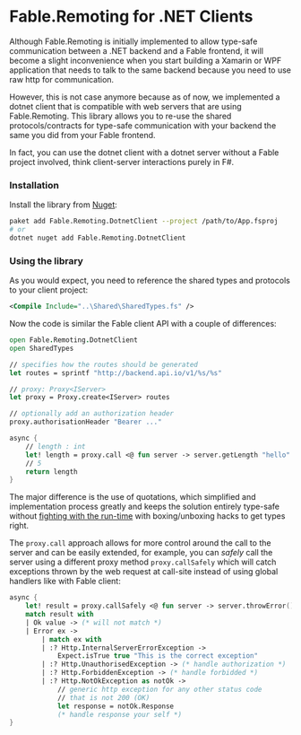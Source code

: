 # Fable.Remoting for .NET Clients

Although Fable.Remoting is initially implemented to allow type-safe communication between a .NET backend and a Fable frontend, it will become a slight inconvenience when you start building a Xamarin or WPF application that needs to talk to the same backend because you need to use raw http for communication. 

However, this is not case anymore because as of now, we implemented a dotnet client that is compatible with web servers that are using Fable.Remoting. This library allows you to re-use the shared protocols/contracts for type-safe communication with your backend the same you did from your Fable frontend.

In fact, you can use the dotnet client with a dotnet server without a Fable project involved, think client-server interactions purely in F#.

### Installation 
Install the library from [Nuget](https://www.nuget.org/packages/Fable.Remoting.DotnetClient/): 
```bash
paket add Fable.Remoting.DotnetClient --project /path/to/App.fsproj
# or 
dotnet nuget add Fable.Remoting.DotnetClient
```  

### Using the library 

As you would expect, you need to reference the shared types and protocols to your client project: 
```xml
<Compile Include="..\Shared\SharedTypes.fs" />
```
Now the code is similar the Fable client API with a couple of differences: 
```fs
open Fable.Remoting.DotnetClient
open SharedTypes

// specifies how the routes should be generated
let routes = sprintf "http://backend.api.io/v1/%s/%s"

// proxy: Proxy<IServer> 
let proxy = Proxy.create<IServer> routes 

// optionally add an authorization header
proxy.authorisationHeader "Bearer ..." 

async { 
    // length : int
    let! length = proxy.call <@ fun server -> server.getLength "hello" @>
    // 5 
    return length 
} 
```
The major difference is the use of quotations, which simplified and implementation process greatly and keeps the solution entirely type-safe without [fighting with the run-time](https://stackoverflow.com/questions/50131906/f-how-to-create-an-async-function-dynamically-based-on-return-type/50135445) with boxing/unboxing hacks to get types right. 

The `proxy.call` approach allows for more control around the call to the server and can be easily extended, for example, you can *safely* call the server using a different proxy method `proxy.callSafely` which will catch exceptions thrown by the web request at call-site instead of using global handlers like with Fable client:
```fs
async {
    let! result = proxy.callSafely <@ fun server -> server.throwError() @> 
    match result with 
    | Ok value -> (* will not match *) 
    | Error ex -> 
        | match ex with 
        | :? Http.InternalServerErrorException -> 
            Expect.isTrue true "This is the correct exception" 
        | :? Http.UnauthorisedException -> (* handle authorization *)
        | :? Http.ForbiddenException -> (* handle forbidded *)
        | :? Http.NotOkException as notOk -> 
            // generic http exception for any other status code 
            // that is not 200 (OK) 
            let response = notOk.Response
            (* handle response your self *) 
}
```
